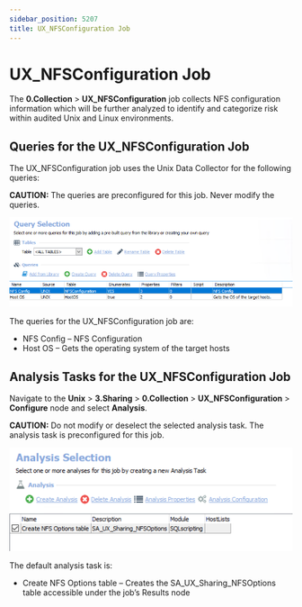 ```yaml
---
sidebar_position: 5207
title: UX_NFSConfiguration Job
---
```


# UX\_NFSConfiguration Job

The **0.Collection** > **UX\_NFSConfiguration** job collects NFS configuration information which will be further analyzed to identify and categorize risk within audited Unix and Linux environments.

## Queries for the UX\_NFSConfiguration Job

The UX\_NFSConfiguration job uses the Unix Data Collector for the following queries:

**CAUTION:** The queries are preconfigured for this job. Never modify the queries.

![Queries for the UX_NFSConfiguration Job](../../../../../../../../static/images/AccessAnalyzer_12.0/Content/Resources/Images/EnterpriseAuditor/Solutions/Unix/Sharing/NFSConfigurationQueries.png "Queries for the UX_NFSConfiguration Job")

The queries for the UX\_NFSConfiguration job are:

* NFS Config – NFS Configuration
* Host OS – Gets the operating system of the target hosts

## Analysis Tasks for the UX\_NFSConfiguration Job

Navigate to the **Unix** > **3.Sharing** > **0.Collection** > **UX\_NFSConfiguration** > **Configure** node and select **Analysis**.

**CAUTION:** Do not modify or deselect the selected analysis task. The analysis task is preconfigured for this job.

![Analysis Tasks for the UX_NFSConfiguration Job](../../../../../../../../static/images/AccessAnalyzer_12.0/Content/Resources/Images/EnterpriseAuditor/Solutions/Unix/Sharing/NFSConfigurationAnalysis.png "Analysis Tasks for the UX_NFSConfiguration Job")

The default analysis task is:

* Create NFS Options table – Creates the SA\_UX\_Sharing\_NFSOptions table accessible under the job’s Results node